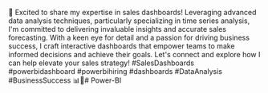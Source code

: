 🚀 Excited to share my expertise in sales dashboards! Leveraging advanced data analysis techniques, particularly specializing in time series analysis, I'm committed to delivering invaluable insights and accurate sales forecasting. With a keen eye for detail and a passion for driving business success, I craft interactive dashboards that empower teams to make informed decisions and achieve their goals. Let's connect and explore how I can help elevate your sales strategy! #SalesDashboards #powerbidashboard #powerbihiring #dashboards #DataAnalysis #BusinessSuccess 📊💼# Power-BI
